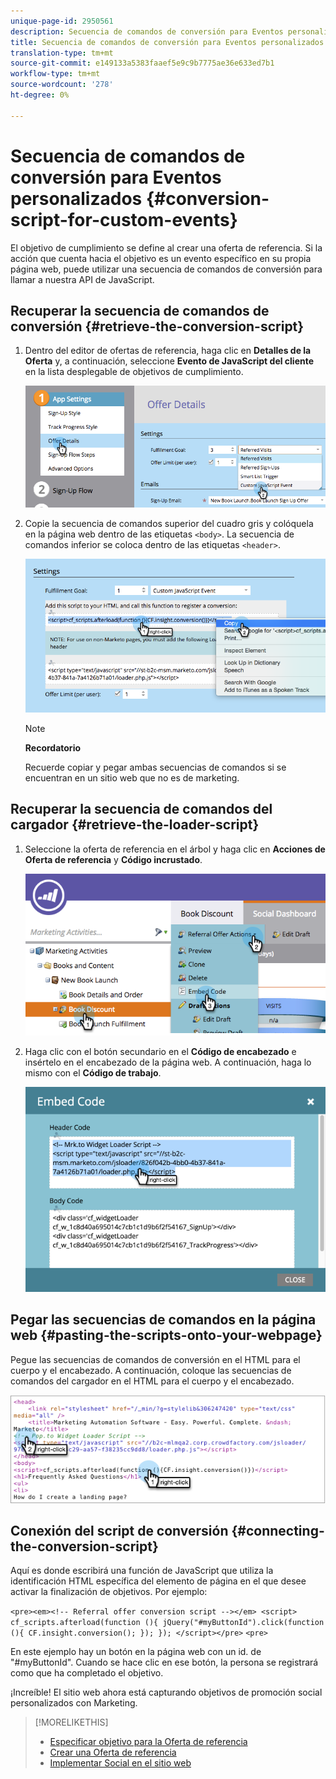 ```yaml
---
unique-page-id: 2950561
description: Secuencia de comandos de conversión para Eventos personalizados - Documentos de marketing - Documentación del producto
title: Secuencia de comandos de conversión para Eventos personalizados
translation-type: tm+mt
source-git-commit: e149133a5383faaef5e9c9b7775ae36e633ed7b1
workflow-type: tm+mt
source-wordcount: '278'
ht-degree: 0%

---
```



# Secuencia de comandos de conversión para Eventos personalizados {#conversion-script-for-custom-events}

El objetivo de cumplimiento se define al crear una oferta de referencia. Si la acción que cuenta hacia el objetivo es un evento específico en su propia página web, puede utilizar una secuencia de comandos de conversión para llamar a nuestra API de JavaScript.

## Recuperar la secuencia de comandos de conversión {#retrieve-the-conversion-script}

1. Dentro del editor de ofertas de referencia, haga clic en **Detalles de la Oferta** y, a continuación, seleccione **Evento de JavaScript del cliente** en la lista desplegable de objetivos de cumplimiento.

   ![](assets/image2015-4-20-17-3a22-3a15.png)

1. Copie la secuencia de comandos superior del cuadro gris y colóquela en la página web dentro de las etiquetas `<body>`. La secuencia de comandos inferior se coloca dentro de las etiquetas `<header>`.

   ![](assets/image2015-4-20-17-3a29-3a7.png)

   >[!NOTE]
   >
   >**Recordatorio**
   >
   >
   >Recuerde copiar y pegar ambas secuencias de comandos si se encuentran en un sitio web que no es de marketing.

## Recuperar la secuencia de comandos del cargador {#retrieve-the-loader-script}

1. Seleccione la oferta de referencia en el árbol y haga clic en **Acciones de Oferta de referencia** y **Código incrustado**.

   ![](assets/image2015-4-20-17-3a34-3a46.png)

1. Haga clic con el botón secundario en el **Código de encabezado** e insértelo en el encabezado de la página web. A continuación, haga lo mismo con el **Código de trabajo**.

   ![](assets/image2015-4-20-20-3a49-3a19.png)

## Pegar las secuencias de comandos en la página web {#pasting-the-scripts-onto-your-webpage}

Pegue las secuencias de comandos de conversión en el HTML para el cuerpo y el encabezado. A continuación, coloque las secuencias de comandos del cargador en el HTML para el cuerpo y el encabezado.

![](assets/image2015-4-20-21-3a0-3a16.png)

## Conexión del script de conversión {#connecting-the-conversion-script}

Aquí es donde escribirá una función de JavaScript que utiliza la identificación HTML específica del elemento de página en el que desee activar la finalización de objetivos. Por ejemplo:

`<pre><em><!-- Referral offer conversion script --></em> <script> cf_scripts.afterload(function (){ jQuery("#myButtonId").click(function (){ CF.insight.conversion(); }); }); </script></pre>` `<pre>`

En este ejemplo hay un botón en la página web con un id. de &quot;#myButtonId&quot;. Cuando se hace clic en ese botón, la persona se registrará como que ha completado el objetivo.

¡Increíble! El sitio web ahora está capturando objetivos de promoción social personalizados con Marketing.

>[!MORELIKETHIS]
>
>* [Especificar objetivo para la Oferta de referencia](../../../../product-docs/demand-generation/social/referral-offers/specify-goal-for-referral-offer.md)
>* [Crear una Oferta de referencia](../../../../product-docs/demand-generation/social/referral-offers/create-a-referral-offer.md)
>* [Implementar Social en el sitio web](deploy-social-on-your-website.md)

